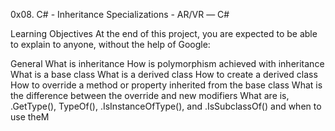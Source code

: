 0x08. C# - Inheritance
 Specializations - AR/VR ― C#

Learning Objectives
At the end of this project, you are expected to be able to explain to anyone, without the help of Google:

General
What is inheritance
How is polymorphism achieved with inheritance
What is a base class
What is a derived class
How to create a derived class
How to override a method or property inherited from the base class
What is the difference between the override and new modifiers
What are is, .GetType(), TypeOf(), .IsInstanceOfType(), and .IsSubclassOf() and when to use theM
